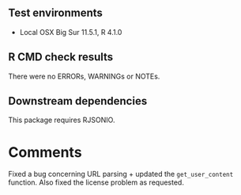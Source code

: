 ## Test environments

* Local OSX Big Sur 11.5.1, R 4.1.0

## R CMD check results
There were no ERRORs, WARNINGs or NOTEs. 

## Downstream dependencies

This package requires RJSONIO.

# Comments

Fixed a bug concerning URL parsing + updated the `get_user_content` function. Also fixed the license problem as requested.

